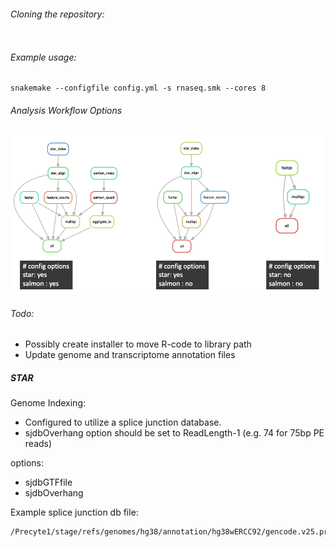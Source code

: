 

###### Cloning the repository:
```

```

###### Example usage:
```
snakemake --configfile config.yml -s rnaseq.smk --cores 8
```

###### Analysis Workflow Options
![workflow-full](doc/rnaseq/img/dag_options_3.png)

###### Todo:
- Possibly create installer to move R-code to library path
- Update genome and transcriptome annotation files


##### STAR

Genome Indexing:
- Configured to utilize a splice junction database.
- sjdbOverhang option should be set to ReadLength-1 (e.g. 74 for 75bp PE reads)

options:
- sjdbGTFfile
- sjdbOverhang

Example splice junction db file:
```
/Precyte1/stage/refs/genomes/hg38/annotation/hg38wERCC92/gencode.v25.primary_assembly.annotation.wERCC92.gtf
```